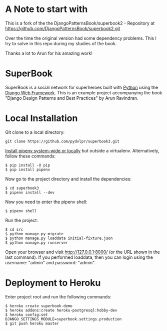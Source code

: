 # A Note to start with

This is a fork of the the DjangoPatternsBook/superbook2 - Repository
at https://github.com/DjangoPatternsBook/superbook2.git

Over the time the original version had some dependency problems.
This I try to solve in this repo during my studies of the book.

Thanks a lot to Arun for his amazing work!

# SuperBook

SuperBook is a social network for superheroes built with [Python][0] using the [Django Web Framework][1]. This is an example project accompanying the book "Django Design Patterns and Best Practices" by Arun Ravindran.


[0]: https://www.python.org/
[1]: https://www.djangoproject.com/

# Local Installation

Git clone to a local directory:

```
git clone https://github.com/pydvlpr/superbook3.git
```

[Install pipenv system-wide or locally](https://docs.pipenv.org/) but outside a virtualenv. Alternatively, follow these commands:

```
$ pip install -U pip
$ pip install pipenv
```

Now go to the project directory and install the dependencies:
```
$ cd superbook3
$ pipenv install --dev
```

Now you need to enter the pipenv shell:

```
$ pipenv shell
```

Run the project:
```
$ cd src
$ python manage.py migrate
$ python manage.py loaddata initial-fixture.json
$ python manage.py runserver
```

Open your browser and visit http://127.0.0.1:8000/ (or the URL shown in the last command). If you performed loaddata, then you can login using the username: "admin" and password: "admin".

# Deployment to Heroku

Enter project root and run the following commands:

```
$ heroku create superbook-demo
$ heroku addons:create heroku-postgresql:hobby-dev
$ heroku config:set DJANGO_SETTINGS_MODULE=superbook.settings.production
$ git push heroku master
```
